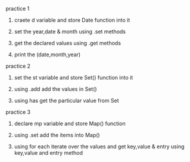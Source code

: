 practice 1

1. craete d variable and store Date function into it

2. set the year,date & month using .set methods

3. get the declared values using .get methods

4. print the (date,month,year)

practice 2

1. set the st variable and store Set() function into it

2. using .add add the values in Set()

3. using has get the particular value from Set

practice 3

1. declare mp variable and store Map() function

2. using .set add the items into Map()

3. using for each iterate over the values and get key,value & entry using
key,value and entry method